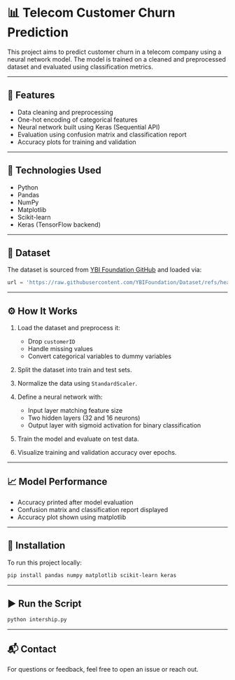 
# 📊 Telecom Customer Churn Prediction

This project aims to predict customer churn in a telecom company using a neural network model. The model is trained on a cleaned and preprocessed dataset and evaluated using classification metrics.

---

## 🚀 Features

- Data cleaning and preprocessing
- One-hot encoding of categorical features
- Neural network built using Keras (Sequential API)
- Evaluation using confusion matrix and classification report
- Accuracy plots for training and validation

---

## 🧠 Technologies Used

- Python
- Pandas
- NumPy
- Matplotlib
- Scikit-learn
- Keras (TensorFlow backend)

---

## 📁 Dataset

The dataset is sourced from [YBI Foundation GitHub](https://github.com/YBIFoundation/Dataset) and loaded via:

```python
url = 'https://raw.githubusercontent.com/YBIFoundation/Dataset/refs/heads/main/TelecomCustomerChurn.csv'
```

---

## ⚙️ How It Works

1. Load the dataset and preprocess it:
   - Drop `customerID`
   - Handle missing values
   - Convert categorical variables to dummy variables

2. Split the dataset into train and test sets.

3. Normalize the data using `StandardScaler`.

4. Define a neural network with:
   - Input layer matching feature size
   - Two hidden layers (32 and 16 neurons)
   - Output layer with sigmoid activation for binary classification

5. Train the model and evaluate on test data.

6. Visualize training and validation accuracy over epochs.

---

## 📈 Model Performance

- Accuracy printed after model evaluation
- Confusion matrix and classification report displayed
- Accuracy plot shown using matplotlib

---

## 🔧 Installation

To run this project locally:

```bash
pip install pandas numpy matplotlib scikit-learn keras
```

---

## ▶️ Run the Script

```bash
python intership.py
```

---

## 📬 Contact

For questions or feedback, feel free to open an issue or reach out.
